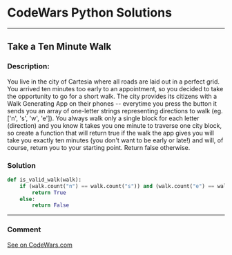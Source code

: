 # CodeWars Python Solutions

---

## Take a Ten Minute Walk


### Description:

You live in the city of Cartesia where all roads are laid out in a perfect grid. You arrived ten minutes too early to an appointment, so you decided to take the opportunity to go for a short walk. The city provides its citizens with a Walk Generating App on their phones -- everytime you press the button it sends you an array of one-letter strings representing directions to walk (eg. ['n', 's', 'w', 'e']). You always walk only a single block for each letter (direction) and you know it takes you one minute to traverse one city block, so create a function that will return true if the walk the app gives you will take you exactly ten minutes (you don't want to be early or late!) and will, of course, return you to your starting point. Return false otherwise.



### Solution


```python
def is_valid_walk(walk):
    if (walk.count("n") == walk.count("s")) and (walk.count("e") == walk.count("w")) and len(walk) == 10:
        return True
    else:
        return False
```

---
### Comment



[See on CodeWars.com](https://www.codewars.com/users/ITRonin)
